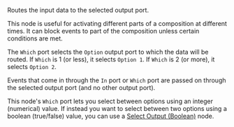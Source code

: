 Routes the input data to the selected output port.

This node is useful for activating different parts of a composition at different times. It can block events to part of the composition unless certain conditions are met.

The `Which` port selects the `Option` output port to which the data will be routed. If `Which` is 1 (or less), it selects `Option 1`. If `Which` is 2 (or more), it selects `Option 2`.

Events that come in through the `In` port or `Which` port are passed on through the selected output port (and no other output port).

This node's `Which` port lets you select between options using an integer (numerical) value. If instead you want to select between two options using a boolean (true/false) value, you can use a [Select Output (Boolean)](vuo-node://vuo.select.out.boolean) node.

